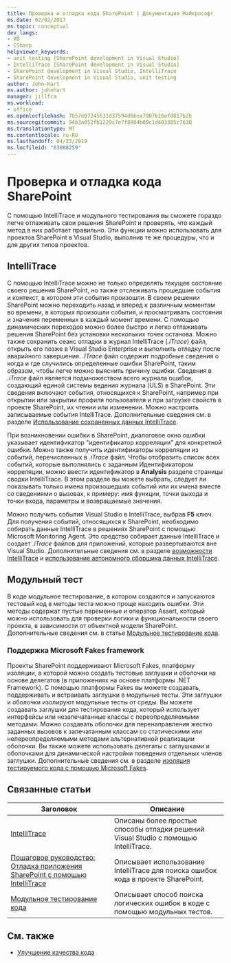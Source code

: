 ```yaml
---
title: Проверка и отладка кода SharePoint | Документация Майкрософт
ms.date: 02/02/2017
ms.topic: conceptual
dev_langs:
- VB
- CSharp
helpviewer_keywords:
- unit testing [SharePoint development in Visual Studio]
- IntelliTrace [SharePoint development in Visual Studio]
- SharePoint development in Visual Studio, IntelliTrace
- SharePoint development in Visual Studio, unit testing
author: John-Hart
ms.author: johnhart
manager: jillfra
ms.workload:
- office
ms.openlocfilehash: 7b57e07245631d37594d66ea7907b16efd817b2b
ms.sourcegitcommit: 94b3a052fb1229c7e7f8804b09c1d403385c7630
ms.translationtype: MT
ms.contentlocale: ru-RU
ms.lasthandoff: 04/23/2019
ms.locfileid: "63008259"
---
```

# <a name="verify-and-debug-sharepoint-code"></a>Проверка и отладка кода SharePoint
С помощью IntelliTrace и модульного тестирования вы сможете гораздо легче отлаживать свои решения SharePoint и проверять, что каждый метод в них работает правильно. Эти функции можно использовать для проектов SharePoint в Visual Studio, выполнив те же процедуры, что и для других типов проектов.

## <a name="intellitrace"></a>IntelliTrace
С помощью IntelliTrace можно не только определять текущее состояние своего решения SharePoint, но также отслеживать прошедшие события и контекст, в котором эти события произошли. В своем решении SharePoint можно переходить назад и вперед к различным моментам во времени, в которых произошли события, и просматривать состояния и значения переменных в каждый момент времени. С помощью динамических переходов можно более быстро и легко отлаживать решения SharePoint без установки нескольких точек останова. Можно также сохранить сеанс отладки в журнал IntelliTrace (*.iTrace*) файл, открыть его позже в Visual Studio Enterprise и выполнить отладку после аварийного завершения. *.ITrace* файл содержит подробные сведения о когда и где случились определенные ошибки SharePoint, таким образом, чтобы легче можно выяснить причину ошибки. Сведения в *.iTrace* файл является подмножеством всего журнала ошибок, создающий единой системы ведения журнала (ULS) в SharePoint. Эти сведения включают события, относящихся к SharePoint, например при открытии или закрытии профиля пользователя и при загрузке свойств в проекте SharePoint, их чтении или изменении. Можно настроить записываемые события IntelliTrace. Дополнительные сведения см. в разделе [Использование сохраненных данных IntelliTrace](../debugger/using-saved-intellitrace-data.md).

При возникновении ошибки в SharePoint, диалоговое окно ошибки указывает идентификатор "идентификатор корреляции" для конкретной ошибки. Можно также получить идентификаторы корреляции из событий, перечисленных в *.iTrace* файл. Чтобы отобразить список всех событий, которые выполнялись с заданным Идентификатором корреляции, можно ввести идентификатор в **Analysis** разделе страницы сводки IntelliTrace. В этом разделе вы можете выбрать, следует ли показывать только имена произошедших событий или их имена вместе со сведениями о вызовах, к примеру: имя функции, точки выхода и точки входа, параметры и возвращаемые значения.

Можно получить события Visual Studio в IntelliTrace, выбрав **F5** ключ. Для получения событий, относящихся к SharePoint, необходимо собирать данные IntelliTrace в решениях SharePoint с помощью Microsoft Monitoring Agent. Это средство собирает данные IntelliTrace и создает *.iTrace* файлов для приложений, которые развертываются вне Visual Studio. Дополнительные сведения см. в разделе [возможности IntelliTrace](../debugger/intellitrace-features.md) и [использование автономного сборщика данных IntelliTrace](../debugger/using-the-intellitrace-stand-alone-collector.md).

## <a name="unit-test"></a>Модульный тест
В коде модульное тестирование, в котором создаются и запускаются тестовый код в методы теста можно проще находить ошибки. Эти методы содержат пустые переменные и оператор Assert, который можно использовать для проверки логики и функциональности своего проекта, в зависимости от объектной модели SharePoint. Дополнительные сведения см. в статье [Модульное тестирование кода](../test/unit-test-your-code.md).

### <a name="support-for-microsoft-fakes-framework"></a>Поддержка Microsoft Fakes framework
Проекты SharePoint поддерживают Microsoft Fakes, платформу изоляции, в которой можно создать тестовые заглушки и оболочки на основе делегатов (в приложениях на основе платформы .NET Framework). С помощью платформы Fakes вы можете создавать, поддерживать и встраивать заглушки в модульные тесты. Эти заглушки и оболочки изолируют модульные тесты от среды. Вы можете создавать заглушки для тестирования кода, который использует интерфейсы или незапечатанные классы с переопределяемыми методами. Можно создавать оболочки для перенаправления жестко заданных вызовов к запечатанным классам со статическими или непереопределяемыми методами альтернативной реализации оболочки. Вы также можете использовать делегаты с заглушками и оболочками для динамической настройки поведения отдельных членов заглушки. Дополнительные сведения см. в разделе [изоляция тестируемого кода с помощью Microsoft Fakes](../test/isolating-code-under-test-with-microsoft-fakes.md).

## <a name="related-articles"></a>Связанные статьи

|Заголовок|Описание|
|-----------|-----------------|
|[IntelliTrace](../debugger/intellitrace.md)|Описаны более простые способы отладки решений Visual Studio с помощью IntelliTrace.|
|[Пошаговое руководство: Отладка приложения SharePoint с помощью IntelliTrace](../sharepoint/walkthrough-debugging-a-sharepoint-application-by-using-intellitrace.md)|Описывает использование IntelliTrace для поиска ошибок кода в проекте SharePoint.|
|[Модульное тестирование кода](../test/unit-test-your-code.md)|Описывает способ поиска логических ошибок в коде с помощью модульных тестов.|

## <a name="see-also"></a>См. также

- [Улучшение качества кода](../test/improve-code-quality.md)